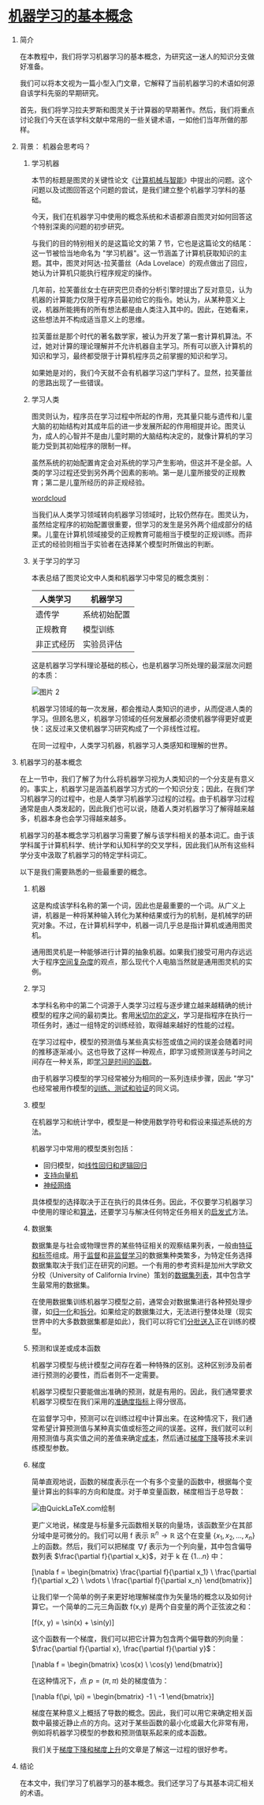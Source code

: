 # [机器学习的基本概念](https://www.baeldung.com/cs/ml-fundamentals)

1. 简介

    在本教程中，我们将学习机器学习的基本概念，为研究这一迷人的知识分支做好准备。

    我们可以将本文视为一篇小型入门文章，它解释了当前机器学习的术语如何源自该学科先驱的早期研究。

    首先，我们将学习拉夫罗斯和图灵关于计算器的早期著作。然后，我们将重点讨论我们今天在该学科文献中常用的一些关键术语，一如他们当年所做的那样。

2. 背景： 机器会思考吗？

    1. 学习机器

        本节的标题是图灵的关键性论文《[计算机械与智能](https://academic.oup.com/mind/article-pdf/LIX/236/433/9866119/433.pdf)》中提出的问题。这个问题以及试图回答这个问题的尝试，是我们建立整个机器学习学科的基础。

        今天，我们在机器学习中使用的概念系统和术语都源自图灵对如何回答这个特别深奥的问题的初步研究。

        与我们的目的特别相关的是这篇论文的第 7 节，它也是这篇论文的结尾：这一节被恰当地命名为 "学习机器"。这一节涵盖了计算机获取知识的主题。其中，图灵对阿达-拉芙蕾丝（Ada Lovelace）的观点做出了回应，她认为计算机只能执行程序规定的操作。

        几年前，拉芙蕾丝女士在研究巴贝奇的分析引擎时提出了反对意见，认为机器的计算能力仅限于程序员最初给它的指令。她认为，从某种意义上说，机器所能拥有的所有想法都是由人类注入其中的。因此，在她看来，这些想法并不构成适当意义上的思维。

        拉芙蕾丝是那个时代的著名数学家，被认为开发了第一套计算机算法。不过，她对计算的理论理解并不允许机器自主学习。所有可以嵌入计算机的知识和学习，最终都受限于计算机程序员之前掌握的知识和学习。

        如果她是对的，我们今天就不会有机器学习这门学科了。显然，拉芙蕾丝的思路出现了一些错误。

    2. 学习人类

        图灵则认为，程序员在学习过程中所起的作用，充其量只能与遗传和儿童大脑的初始结构对其成年后的进一步发展所起的作用相提并论。图灵认为，成人的心智并不是由儿童时期的大脑结构决定的，就像计算机的学习能力受到其初始程序的限制一样。

        虽然系统的初始配置肯定会对系统的学习产生影响，但这并不是全部。人类的学习过程还受到另外两个因素的影响。第一是儿童所接受的正规教育；第二是儿童所经历的非正规经验。

        [wordcloud](pic/wordcloud-300x300.webp)

        当我们从人类学习领域转向机器学习领域时，比较仍然存在。图灵认为，虽然给定程序的初始配置很重要，但学习的发生是另外两个组成部分的结果。儿童在计算机领域接受的正规教育可能相当于模型的正规训练。而非正式的经验则相当于实验者在选择某个模型时所做出的判断。

    3. 关于学习的学习

        本表总结了图灵论文中人类和机器学习中常见的概念类别：

        | 人类学习  | 机器学习   |
        |-------|--------|
        | 遗传学   | 系统初始配置 |
        | 正规教育  | 模型训练   |
        | 非正式经历 | 实验员评估  |

        这是机器学习学科理论基础的核心，也是机器学习所处理的最深层次问题的本质：

        ![图片 2](pic/image-2-300x166.png)

        机器学习领域的每一次发展，都会推动人类知识的进步，从而促进人类的学习。但顾名思义，机器学习领域的任何发展都必须使机器学得更好或更快：这反过来又使机器学习研究构成了一个非线性过程。

        在同一过程中，人类学习机器，机器学习人类感知和理解的世界。

3. 机器学习的基本概念

    在上一节中，我们了解了为什么将机器学习视为人类知识的一个分支是有意义的。事实上，机器学习是涵盖机器学习方式的一个知识分支；因此，在我们学习机器学习的过程中，也是人类学习机器学习过程的过程。由于机器学习过程通常是由人类发起的，因此我们也可以说，随着人类对机器学习了解得越来越多，机器本身也会学习得越来越多。

    机器学习的基本概念学习机器学习需要了解与该学科相关的基本词汇。由于该学科属于计算机科学、统计学和认知科学的交叉学科，因此我们从所有这些科学分支中汲取了机器学习的特定学科词汇。

    以下是我们需要熟悉的一些最重要的概念。

    1. 机器

        这是构成该学科名称的第一个词，因此也是最重要的一个词。从广义上讲，机器是一种将某种输入转化为某种结果或行为的机制，是机械学的研究对象。不过，在计算机科学中，机器一词几乎总是指计算机或通用图灵机。

        通用图灵机是一种能够进行计算的抽象机器。如果我们接受可用内存远远大于程序[空间复杂度](https://www.baeldung.com/cs/space-complexity)的观点，那么现代个人电脑当然就是通用图灵机的实例。

    2. 学习

        本学科名称中的第二个词源于人类学习过程与逐步建立越来越精确的统计模型的程序之间的最初类比。套用[米切尔的定义](https://books.google.com/books?id=EoYBngEACAAJ)，学习是指程序在执行一项任务时，通过一组特定的训练经验，取得越来越好的性能的过程。

        在学习过程中，模型的预测值与某些真实标签或值之间的误差会随着时间的推移逐渐减小。这也导致了这样一种观点，即学习或预测误差与时间之间存在一种关系，即[学习是时间的函数](https://www.baeldung.com/cs/learning-curve-ml)。

        由于机器学习模型的学习经常被分为相同的一系列连续步骤，因此 "学习" 也经常被用作模型的[训练、测试和验证](./ml-train-validate-test_zh.md)的同义词。

    3. 模型

        在机器学习和统计学中，模型是一种使用数学符号和假设来描述系统的方法。

        机器学习中常用的模型类别包括：

        - 回归模型，如[线性回归和逻辑回归](/core-concepts/math-logic/linear-vs-logistic-regression-zh.md)
        - [支持向量机](https://www.baeldung.com/cs/ml-support-vector-machines)
        - [神经网络](https://www.baeldung.com/cs/neural-net-advantages-disadvantages)

        具体模型的选择取决于正在执行的具体任务。因此，不仅要学习机器学习中使用的理论和[算法](https://www.baeldung.com/cs/heuristic-vs-algorithm#what-is-an-algorithm)，还要学习与解决任何特定任务相关的[启发式](https://www.baeldung.com/cs/heuristics)方法。

    4. 数据集

        数据集是与社会或物理世界的某些特征相关的观察结果列表，一般由[特征和标签](https://www.baeldung.com/cs/feature-vs-label)组成。用于[监督](https://www.baeldung.com/cs/sentiment-analysis-training-data#datasets-for-supervised-learning)和[非监督学习](https://www.baeldung.com/cs/machine-learning-intro#unsupervised)的数据集种类繁多，为特定任务选择数据集取决于我们正在研究的问题。一个有用的参考资料是加州大学欧文分校（University of California Irvine）策划的[数据集列表](https://archive.ics.uci.edu/datasets)，其中包含学生最常用的数据集。

        在使用数据集训练机器学习模型之前，通常会对数据集进行各种预处理步骤，如[归一化](https://www.baeldung.com/cs/data-normalization-before-after-splitting-set)和[拆分](https://www.baeldung.com/cs/train-test-datasets-ratio)。如果给定的数据集过大，无法进行整体处理（现实世界中的大多数数据集都是如此），我们可以将它们[分批送入](https://www.baeldung.com/cs/mini-batch-vs-single-batch-training-data)正在训练的模型。

    5. 预测和误差或成本函数

        机器学习模型与统计模型之间存在着一种特殊的区别。这种区别涉及前者进行预测的必要性，而后者则不一定需要。

        机器学习模型只要能做出准确的预测，就是有用的。因此，我们通常要求机器学习模型在我们采用的[准确度指标](https://www.baeldung.com/cs/top-n-accuracy-metrics)上得分很高。

        在监督学习中，预测可以在训练过程中计算出来。在这种情况下，我们通常希望计算预测值与某种真实值或标签之间的误差。这样，我们就可以利用预测值与真实值之间的差值来确定[成本](https://www.baeldung.com/cs/cost-function-logistic-regression-logarithmic-expr)，然后通过[梯度下降](https://www.baeldung.com/cs/gradient-descent-vs-newtons-gradient-descent)等技术来训练模型参数。

    6. 梯度

        简单直观地说，函数的梯度表示在一个有多个变量的函数中，根据每个变量计算出的斜率的方向和陡度。对于单变量函数，梯度相当于总导数：

        ![由QuickLaTeX.com绘制](pic/quicklatex.com-7c4a7117cba20ebd1905d864a917daba_l3.svg)

        更广义地说，梯度是与标量多元函数相关联的向量场，该函数至少在其部分域中是可微分的。我们可以用 f 表示 $\mathbb{R}^n \to \mathbb{R}$ 这个在变量 $\{x_1, x_2, ..., x_n\}$ 上的函数。然后，我们可以把梯度 $\nabla f$ 表示为一个列向量，其中包含偏导数列表 $\frac{\partial f}{\partial x_k}$，对于 k 在 $\{1...n\}$ 中：

        \[\nabla f = \begin{bmatrix} \frac{\partial f}{\partial x_1} \\ \frac{\partial f}{\partial x_2} \\ \vdots \\ \frac{\partial f}{\partial x_n} \end{bmatrix}\]

        让我们举一个简单的例子来更好地理解梯度作为矢量场的概念以及如何计算它。一个简单的二元三角函数 f(x,y) 是两个自变量的两个正弦波之和：

        \[f(x, y) = \sin(x) + \sin(y)\]

        这个函数有一个梯度，我们可以把它计算为包含两个偏导数的列向量：$\frac{\partial f}{\partial x}, \frac{\partial f}{\partial y}$：

        \[\nabla f = \begin{bmatrix} \cos(x) \\ \cos(y) \end{bmatrix}\]

        在这种情况下，点 $p = (\pi, \pi)$ 处的梯度值为：

        \[\nabla f(\pi, \pi) = \begin{bmatrix} -1 \\ -1 \end{bmatrix}\]

        梯度在某种意义上概括了导数的概念。因此，我们可以用它来确定相关函数中最接近静止点的方向。这对于某些函数的最小化或最大化非常有用，例如将机器学习模型的参数和预测值联系起来的成本函数。

        我们关于[梯度下降和梯度上升](https://www.baeldung.com/cs/gradient-descent-vs-ascent)的文章是了解这一过程的很好参考。

4. 结论

    在本文中，我们学习了机器学习的基本概念。我们还学习了与其基本词汇相关的术语。
